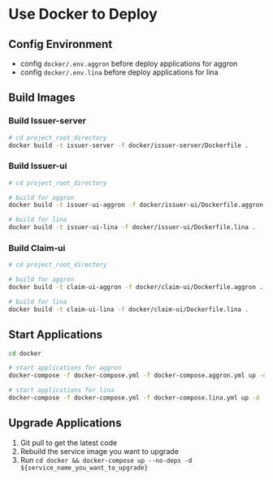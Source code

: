 # Use Docker to Deploy

## Config Environment

- config `docker/.env.aggron` before deploy applications for aggron
- config `docker/.env.lina` before deploy applications for lina

## Build Images

### Build Issuer-server

```bash
# cd project_root_directory
docker build -t issuer-server -f docker/issuer-server/Dockerfile .
```

### Build Issuer-ui

```bash
# cd project_root_directory

# build for aggron
docker build -t issuer-ui-aggron -f docker/issuer-ui/Dockerfile.aggron .

# build for lina
docker build -t issuer-ui-lina -f docker/issuer-ui/Dockerfile.lina .
```

### Build Claim-ui

```bash
# cd project_root_directory

# build for aggron
docker build -t claim-ui-aggron -f docker/claim-ui/Dockerfile.aggron .

# build for lina
docker build -t claim-ui-lina -f docker/claim-ui/Dockerfile.lina .
```

## Start Applications

```bash
cd docker

# start applications for aggron
docker-compose -f docker-compose.yml -f docker-compose.aggron.yml up -d

# start applications for lina
docker-compose -f docker-compose.yml -f docker-compose.lina.yml up -d
```

## Upgrade Applications

1. Git pull to get the latest code
2. Rebuild the service image you want to upgrade
3. Run `cd docker && docker-compose up --no-deps -d ${service_name_you_want_to_upgrade}`
